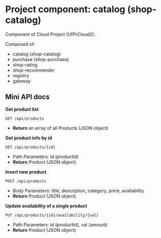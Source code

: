 # Project component: catalog (shop-catalog)
Component of Cloud Project (UfPrCloud2);

Composed of:
- catalog (shop-catalog)
- purchase (shop-purchase)
- shop-rating
- shop-recommender
- registry
- gateway

## Mini API docs
**Get product list**
```
GET /api/products
```
- **Return** an array of all Products (JSON object) 

**Get product info by id**
```
GET /api/products/{id}
```
- Path Parameters: id (productId)
- **Return** Product (JSON object) 

**Insert new product**
```
POST /api/products
```
- Body Parameters: title, description, category, price, availability
- **Return** Product (JSON object) 

**Update availability of a single product**
```
PUT /api/products/{id}/availability/{val}
```
- Path Parameters: id (productId), val (amount)
- **Return** Product (JSON object) 
